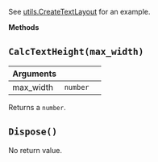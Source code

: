 See [utils.CreateTextLayout](../../namespaces/utils/#utilscreatetextlayouttext-font_name-font_size-font_size-font_style-font_stretch-text_aligment-paragraph_aligment-word_wrapping) for an example.

**Methods**
## `CalcTextHeight(max_width)`
|Arguments|||
|---|---|---|
|max_width|`number`|

Returns a `number`.

## `Dispose()`

No return value.

